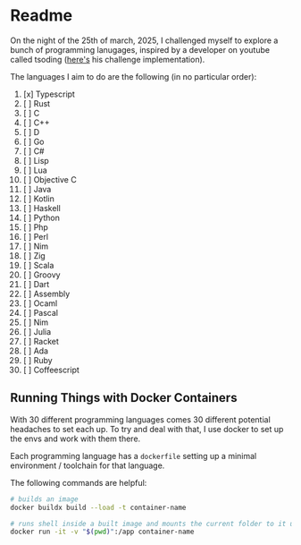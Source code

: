 # Readme

On the night of the 25th of march, 2025, I challenged myself to explore a bunch of programming 
lanugages, inspired by a developer on youtube called tsoding ([here's](https://github.com/tsoding/aoc-2020) his challenge implementation).

The languages I aim to do are the following (in no particular order):

1. [x] Typescript
2. [ ] Rust
3. [ ] C
4. [ ] C++
5. [ ] D
6. [ ] Go
7. [ ] C#
8. [ ] Lisp
9. [ ] Lua
10. [ ] Objective C
11. [ ] Java
12. [ ] Kotlin
13. [ ] Haskell
14. [ ] Python
15. [ ] Php
16. [ ] Perl
17. [ ] Nim
18. [ ] Zig
19. [ ] Scala
20. [ ] Groovy
21. [ ] Dart
22. [ ] Assembly
23. [ ] Ocaml
24. [ ] Pascal
25. [ ] Nim
26. [ ] Julia
27. [ ] Racket
28. [ ] Ada
29. [ ] Ruby
30. [ ] Coffeescript

## Running Things with Docker Containers

With 30 different programming languages comes 30 different potential headaches to set each up. To try
and deal with that, I use docker to set up the envs and work with them there.

Each programming language has a `dockerfile` setting up a minimal environment / toolchain for that language.

The following commands are helpful:

```bash
# builds an image
docker buildx build --load -t container-name

# runs shell inside a built image and mounts the current folder to it under /app
docker run -it -v "$(pwd)":/app container-name
```

